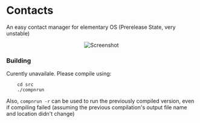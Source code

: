 # Contacts
An easy contact manager for elementary OS (Prerelease State, very unstable)

<p align="center">
    <img  src="https://github.com/aggalex/Contacts/blob/master/data/Images/Screenshot.png" alt="Screenshot"> <br>
</p>

### Building
Curently unavailale. Please compile using:

        cd src
        ./compnrun

Also, `compnrun -r` can be used to run the previously compiled version, even if compiling failed (assuming the previous compilation's output file name and location didn't change)
